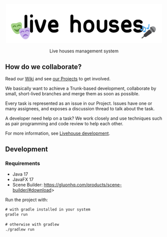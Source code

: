 <!-- markdownlint-disable MD033 MD041 -->
<p align="center">
    <img src="./assets/logo.png" width="500">
    <p align="center">
        Live houses management system
    </p>
</p>

## How do we collaborate?

Read our [Wiki](https://github.com/live-houses/live-houses/wiki) and see
[our Projects](https://github.com/live-houses/live-houses/projects?query=is%3Aopen) to get involved.

We basically want to achieve a Trunk-based development, collaborate by small, short-lived branches
and merge them as soon as possible.

Every task is represented as an issue in our Project. Issues have one or many assignees, and exposes
a discussion thread to talk about the task.

A developer need help on a task? We work closely and use techniques such as pair programming and
code review to help each other.

For more information, see [Livehouse development](https://github.com/live-houses/live-houses/issues/3).

## Development

### Requirements

- Java 17
- JavaFX 17
- Scene Builder: <https://gluonhq.com/products/scene-builder/#download>>

Run the project with:

```console
# with gradle installed in your system
gradle run

# otherwise with gradlew
./gradlew run
```
